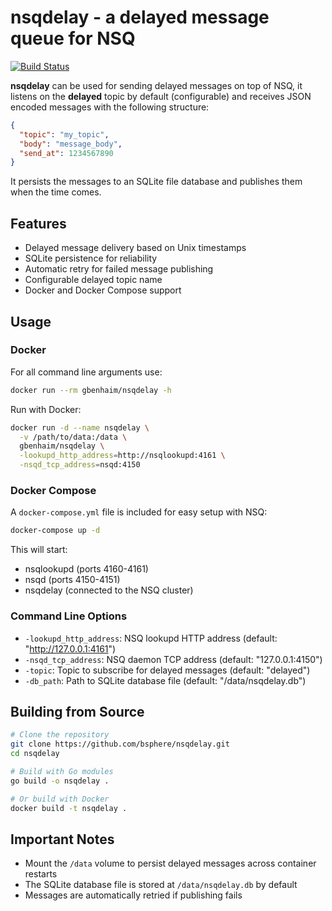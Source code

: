nsqdelay - a delayed message queue for NSQ
==========================================

[![Build Status](https://travis-ci.org/bsphere/nsqdelay.svg?branch=master)](https://travis-ci.org/bsphere/nsqdelay)

__nsqdelay__ can be used for sending delayed messages on top of NSQ,
it listens on the __delayed__ topic by default (configurable) and receives JSON encoded messages with the following structure:

```json
{
  "topic": "my_topic",
  "body": "message_body",
  "send_at": 1234567890
}
```

It persists the messages to an SQLite file database and publishes them when the time comes.

## Features

- Delayed message delivery based on Unix timestamps
- SQLite persistence for reliability
- Automatic retry for failed message publishing
- Configurable delayed topic name
- Docker and Docker Compose support

## Usage

### Docker

For all command line arguments use:
```bash
docker run --rm gbenhaim/nsqdelay -h
```

Run with Docker:
```bash
docker run -d --name nsqdelay \
  -v /path/to/data:/data \
  gbenhaim/nsqdelay \
  -lookupd_http_address=http://nsqlookupd:4161 \
  -nsqd_tcp_address=nsqd:4150
```

### Docker Compose

A `docker-compose.yml` file is included for easy setup with NSQ:

```bash
docker-compose up -d
```

This will start:
- nsqlookupd (ports 4160-4161)
- nsqd (ports 4150-4151)
- nsqdelay (connected to the NSQ cluster)

### Command Line Options

- `-lookupd_http_address`: NSQ lookupd HTTP address (default: "http://127.0.0.1:4161")
- `-nsqd_tcp_address`: NSQ daemon TCP address (default: "127.0.0.1:4150")
- `-topic`: Topic to subscribe for delayed messages (default: "delayed")
- `-db_path`: Path to SQLite database file (default: "/data/nsqdelay.db")

## Building from Source

```bash
# Clone the repository
git clone https://github.com/bsphere/nsqdelay.git
cd nsqdelay

# Build with Go modules
go build -o nsqdelay .

# Or build with Docker
docker build -t nsqdelay .
```

## Important Notes

- Mount the `/data` volume to persist delayed messages across container restarts
- The SQLite database file is stored at `/data/nsqdelay.db` by default
- Messages are automatically retried if publishing fails
